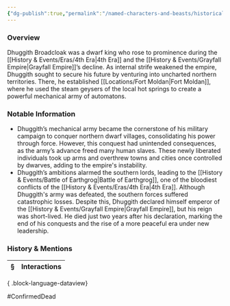 ```yaml
---
{"dg-publish":true,"permalink":"/named-characters-and-beasts/historically-significant-characters/grayfall-empire-characters/dhuggith-broadcloak/","tags":["NPC"],"updated":"2025-06-10T19:04:24.648+01:00"}
---
```



### Overview
Dhuggith Broadcloak was a dwarf king who rose to prominence during the [[History & Events/Eras/4th Era\|4th Era]] and the [[History & Events/Grayfall Empire\|Grayfall Empire]]’s decline. As internal strife weakened the empire, Dhuggith sought to secure his future by venturing into uncharted northern territories. There, he established [[Locations/Fort Moldan\|Fort Moldan]], where he used the steam geysers of the local hot springs to create a powerful mechanical army of automatons.

### Notable Information
- Dhuggith’s mechanical army became the cornerstone of his military campaign to conquer northern dwarf villages, consolidating his power through force. However, this conquest had unintended consequences, as the army’s advance freed many human slaves. These newly liberated individuals took up arms and overthrew towns and cities once controlled by dwarves, adding to the empire's instability.
- Dhuggith’s ambitions alarmed the southern lords, leading to the [[History & Events/Battle of Earthgrog\|Battle of Earthgrog]], one of the bloodiest conflicts of the [[History & Events/Eras/4th Era\|4th Era]]. Although Dhuggith's army was defeated, the southern forces suffered catastrophic losses. Despite this, Dhuggith declared himself emperor of the [[History & Events/Grayfall Empire\|Grayfall Empire]], but his reign was short-lived. He died just two years after his declaration, marking the end of his conquests and the rise of a more peaceful era under new leadership.

### History & Mentions
| § | Interactions |
| - | ------------ |

{ .block-language-dataview}

#ConfirmedDead